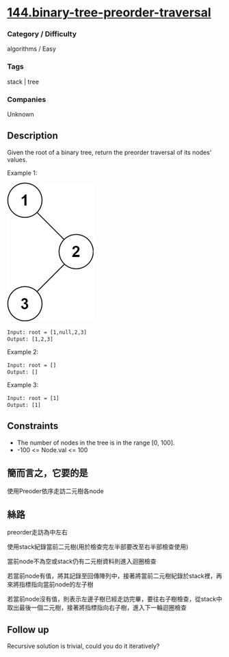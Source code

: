 # [144.binary-tree-preorder-traversal](https://leetcode.com/problems/binary-tree-preorder-traversal/)

### Category / Difficulty
algorithms / Easy

### Tags
stack | tree
	 		
### Companies
Unknown

## Description

Given the root of a binary tree, return the preorder traversal of its nodes' values.

 

Example 1:

![image info](./img/144e1.jpg)
```
Input: root = [1,null,2,3]
Output: [1,2,3]
```

Example 2:
```
Input: root = []
Output: []
```

Example 3:
```
Input: root = [1]
Output: [1]
```


## Constraints
- The number of nodes in the tree is in the range [0, 100].
- -100 <= Node.val <= 100

## 簡而言之，它要的是
使用Preoder依序走訪二元樹各node

## 絲路
preorder走訪為中左右

使用stack紀錄當前二元樹(用於檢查完左半部要改至右半部檢查使用)

當前node不為空或stack仍有二元樹資料則進入迴圈檢查

若當前node有值，將其記錄至回傳陣列中，接著將當前二元樹紀錄於stack裡，再來將指標指向當前node的左子樹

若當前node沒有值，則表示左邊子樹已經走訪完畢，要往右子樹檢查，從stack中取出最後一個二元樹，接著將指標指向右子樹，進入下一輪迴圈檢查




## Follow up
Recursive solution is trivial, could you do it iteratively?


